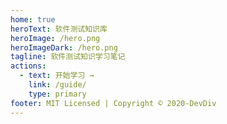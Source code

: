 ```yaml
---
home: true
heroText: 软件测试知识库
heroImage: /hero.png
heroImageDark: /hero.png
tagline: 软件测试知识学习笔记
actions:
  - text: 开始学习 →
    link: /guide/
    type: primary
footer: MIT Licensed | Copyright © 2020-DevDiv
---
```



